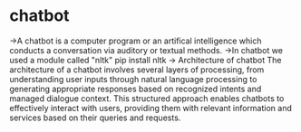 # chatbot
->A chatbot is a computer program or an artifical intelligence which conducts a conversation via auditory or textual methods.
->In chatbot we used a module called "nltk"
pip install nltk
-> Architecture of chatbot
The architecture of a chatbot involves several layers of processing, from understanding user inputs through natural language processing to generating appropriate responses based on recognized intents and managed dialogue context. This structured approach enables chatbots to effectively interact with users, providing them with relevant information and services based on their queries and requests.
